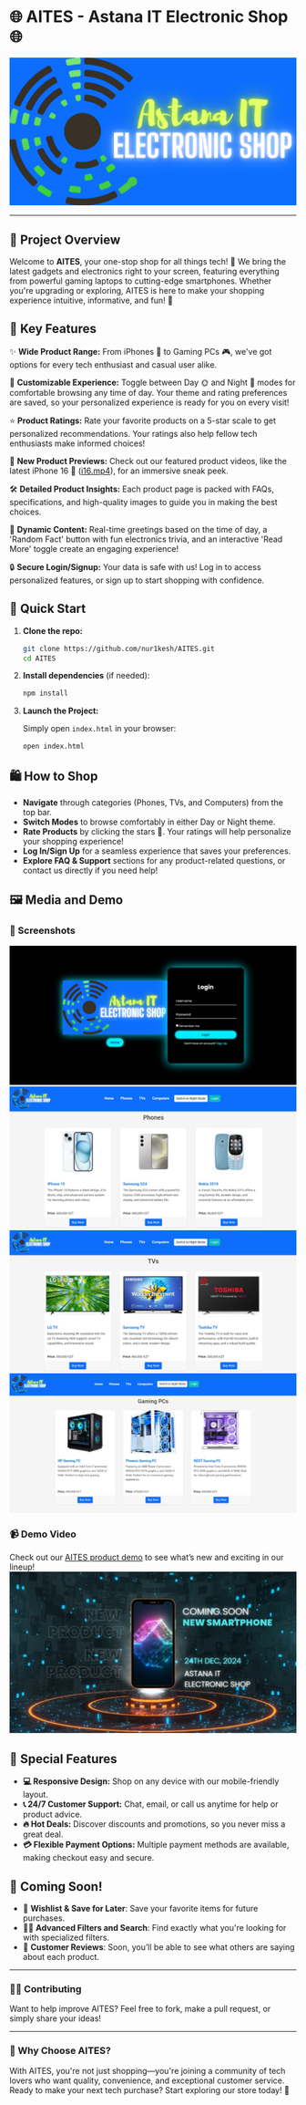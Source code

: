 
# 🌐 AITES - Astana IT Electronic Shop 🌐

![AITES Logo](images/logo.png)

---

## 📖 Project Overview

Welcome to **AITES**, your one-stop shop for all things tech! 🚀 We bring the latest gadgets and electronics right to your screen, featuring everything from powerful gaming laptops to cutting-edge smartphones. Whether you're upgrading or exploring, AITES is here to make your shopping experience intuitive, informative, and fun! 🎉

## 🎯 Key Features

✨ **Wide Product Range:** From iPhones 📱 to Gaming PCs 🎮, we've got options for every tech enthusiast and casual user alike.

🎨 **Customizable Experience:** Toggle between Day 🌞 and Night 🌙 modes for comfortable browsing any time of day. Your theme and rating preferences are saved, so your personalized experience is ready for you on every visit!

⭐ **Product Ratings:** Rate your favorite products on a 5-star scale to get personalized recommendations. Your ratings also help fellow tech enthusiasts make informed choices!

🎥 **New Product Previews:** Check out our featured product videos, like the latest iPhone 16 📱 ([i16.mp4](images/i16.mp4)), for an immersive sneak peek.

🛠️ **Detailed Product Insights:** Each product page is packed with FAQs, specifications, and high-quality images to guide you in making the best choices.

📅 **Dynamic Content:** Real-time greetings based on the time of day, a 'Random Fact' button with fun electronics trivia, and an interactive 'Read More' toggle create an engaging experience!

🔒 **Secure Login/Signup:** Your data is safe with us! Log in to access personalized features, or sign up to start shopping with confidence.

## 🚀 Quick Start

1. **Clone the repo:**

   ```bash
   git clone https://github.com/nur1kesh/AITES.git
   cd AITES
   ```

2. **Install dependencies** (if needed):

   ```bash
   npm install
   ```

3. **Launch the Project:**

   Simply open `index.html` in your browser:

   ```bash
   open index.html
   ```

## 🛍️ How to Shop

- **Navigate** through categories (Phones, TVs, and Computers) from the top bar.
- **Switch Modes** to browse comfortably in either Day or Night theme.
- **Rate Products** by clicking the stars 🌟. Your ratings will help personalize your shopping experience!
- **Log In/Sign Up** for a seamless experience that saves your preferences.
- **Explore FAQ & Support** sections for any product-related questions, or contact us directly if you need help!

## 🖼️ Media and Demo

### 📸 Screenshots

*![Log In & Sign Up Page Screenshot](images/login-page.jpg)*  
*![Phones Page Screenshot](images/phones-page.jpg)*  
*![TVs Page Screenshot](images/tvs-page.jpg)*  
*![Gaming PCs Page Screenshot](images/gamingpcs-page.jpg)*  

### 📹 Demo Video

Check out our [AITES product demo](images/i16.mp4) to see what’s new and exciting in our lineup!
*![New Product](images/new-product.jpg)* 

## 🌟 Special Features

- **💻 Responsive Design:** Shop on any device with our mobile-friendly layout.
- **📞 24/7 Customer Support:** Chat, email, or call us anytime for help or product advice.
- **🔥 Hot Deals:** Discover discounts and promotions, so you never miss a great deal.
- **💳 Flexible Payment Options:** Multiple payment methods are available, making checkout easy and secure.

## 🔮 Coming Soon!

- 📝 **Wishlist & Save for Later**: Save your favorite items for future purchases.
- 🕵️‍♂️ **Advanced Filters and Search**: Find exactly what you're looking for with specialized filters.
- 🌟 **Customer Reviews**: Soon, you’ll be able to see what others are saying about each product.

---

### 🧑‍💻 Contributing

Want to help improve AITES? Feel free to fork, make a pull request, or simply share your ideas!

---

### 🎉 Why Choose AITES?

With AITES, you're not just shopping—you're joining a community of tech lovers who want quality, convenience, and exceptional customer service. Ready to make your next tech purchase? Start exploring our store today! 💼
